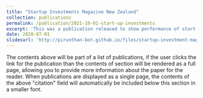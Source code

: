```yaml
---
title: "Startup Investments Magazine New Zealand"
collection: publications
permalink: /publication/2021-10-01-start-up-investments
excerpt: 'This was a publication released to show performance of start up investments for angel investors. I did the analytics seen in the publication'
date: 2020-07-01
slidesurl: 'http://pirunthan-bot.github.io/files/startup-investment-magazine-oct-2021.pdf'
---
```


The contents above will be part of a list of publications, if the user clicks the link for the publication than the contents of section will be rendered as a full page, allowing you to provide more information about the paper for the reader. When publications are displayed as a single page, the contents of the above "citation" field will automatically be included below this section in a smaller font.
